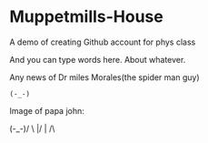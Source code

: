 # Muppetmills-House
A demo of creating Github account for phys class

And you can type words here. About whatever.

Any news of Dr miles Morales(the spider man guy)


    (-_-)



Image of papa john:

\(-_-)/
 \ |/
  |
 /\
